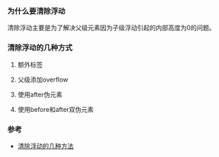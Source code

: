 
### 为什么要清除浮动
清除浮动主要是为了解决父级元素因为子级浮动引起的内部高度为0的问题。

### 清除浮动的几种方式

1. 额外标签

2. 父级添加overflow

3. 使用after伪元素

4. 使用before和after双伪元素


### 参考
- [清除浮动的几种方法](https://www.cnblogs.com/plsmile/p/11125641.html)
